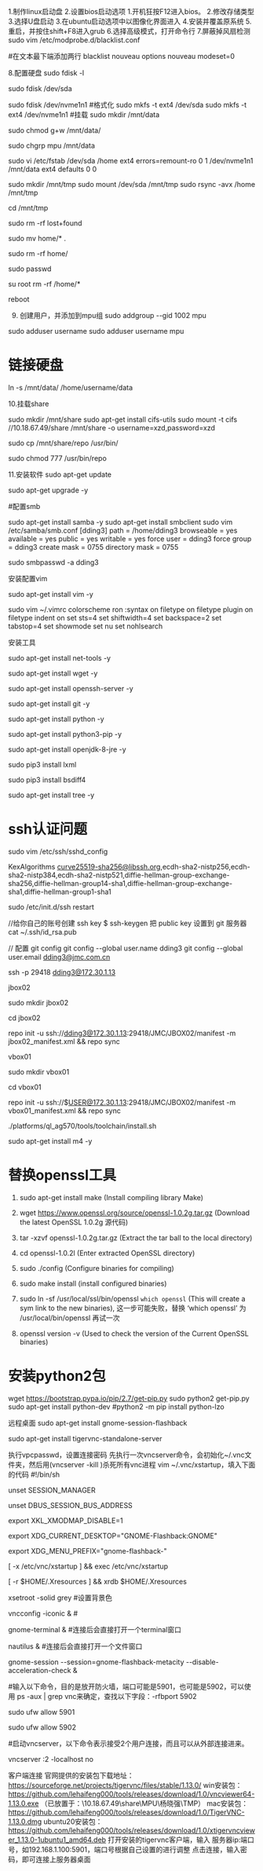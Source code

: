 1.制作linux启动盘
2.设置bios启动选项
1.开机狂按F12进入bios。
2.修改存储类型
3.选择U盘启动
3.在ubuntu启动选项中以图像化界面进入
4.安装并覆盖原系统
5.重启，并按住shift+F8进入grub
6.选择高级模式，打开命令行
7.屏蔽掉风扇检测
sudo vim /etc/modprobe.d/blacklist.conf

#在文本最下端添加两行
blacklist nouveau
options nouveau modeset=0

8.配置硬盘
sudo fdisk -l

sudo fdisk /dev/sda

sudo fdisk /dev/nvme1n1
#格式化
sudo mkfs -t ext4 /dev/sda
sudo mkfs -t ext4 /dev/nvme1n1
#挂载
sudo mkdir /mnt/data

sudo chmod g+w /mnt/data/

sudo chgrp mpu /mnt/data


sudo vi /etc/fstab
/dev/sda /home ext4 errors=remount-ro 0 1
/dev/nvme1n1 /mnt/data ext4 defaults 0 0

sudo mkdir /mnt/tmp
sudo mount /dev/sda /mnt/tmp
sudo rsync -avx /home /mnt/tmp



cd /mnt/tmp

sudo rm -rf lost+found

sudo mv home/* .

sudo rm -rf home/



sudo passwd

su root
rm -rf /home/*

reboot



9. 创建用户，并添加到mpu组
sudo addgroup --gid 1002 mpu


sudo adduser username
sudo adduser username mpu

# 链接硬盘
ln -s /mnt/data/ /home/username/data

10.挂载share


sudo mkdir /mnt/share
sudo apt-get install cifs-utils
sudo mount -t cifs //10.18.67.49/share /mnt/share -o username=xzd,password=xzd



sudo cp /mnt/share/repo /usr/bin/

sudo chmod 777 /usr/bin/repo

11.安装软件
sudo apt-get update

sudo apt-get upgrade -y

#配置smb

sudo apt-get install samba -y
sudo apt-get install smbclient
sudo vim /etc/samba/smb.conf
[dding3]
path = /home/dding3
browseable = yes
available = yes
public = yes
writable = yes
force user = dding3
force group = dding3
create mask = 0755
directory mask = 0755

sudo smbpasswd -a dding3



安装配置vim

sudo apt-get install vim -y

sudo vim ~/.vimrc
colorscheme ron
:syntax on
filetype on
filetype plugin on
filetype indent on
set sts=4
set shiftwidth=4
set backspace=2
set tabstop=4
set showmode
set nu
set nohlsearch



安装工具

sudo apt-get install net-tools -y

sudo apt-get install wget -y

sudo apt-get install openssh-server -y

sudo apt-get install git -y

sudo apt-get install python -y

sudo apt-get install python3-pip -y

sudo apt-get install openjdk-8-jre -y



sudo pip3 install lxml

sudo pip3 install bsdiff4

sudo apt-get install tree -y

# ssh认证问题

sudo vim /etc/ssh/sshd_config


KexAlgorithms curve25519-sha256@libssh.org,ecdh-sha2-nistp256,ecdh-sha2-nistp384,ecdh-sha2-nistp521,diffie-hellman-group-exchange-sha256,diffie-hellman-group14-sha1,diffie-hellman-group-exchange-sha1,diffie-hellman-group1-sha1

sudo /etc/init.d/ssh restart

//给你自己的账号创建 ssh key
$ ssh-keygen
把 public key 设置到 git 服务器
cat ~/.ssh/id_rsa.pub

// 配置 git config
git config --global user.name dding3
git config --global user.email dding3@jmc.com.cn

ssh -p 29418 dding3@172.30.1.13



jbox02

sudo mkdir jbox02

cd jbox02

repo init -u ssh://dding3@172.30.1.13:29418/JMC/JBOX02/manifest -m jbox02_manifest.xml && repo sync



vbox01

sudo mkdir vbox01

cd vbox01

repo init -u ssh://$USER@172.30.1.13:29418/JMC/JBOX02/manifest -m vbox01_manifest.xml && repo sync



./platforms/ql_ag570/tools/toolchain/install.sh



sudo apt-get install m4 -y

# 替换openssl工具
1. sudo apt-get install make (Install compiling library Make)

2. wget https://www.openssl.org/source/openssl-1.0.2g.tar.gz (Download the latest OpenSSL 1.0.2g 源代码)

3. tar -xzvf openssl-1.0.2g.tar.gz (Extract the tar ball to the local directory)

4. cd openssl-1.0.2l (Enter extracted OpenSSL directory)

5. sudo ./config (Configure binaries for compiling)

6. sudo make install (install configured binaries)

7. sudo ln -sf /usr/local/ssl/bin/openssl `which openssl` (This will create a sym link to the new binaries), 这一步可能失败，替换 ‘which openssl’ 为 /usr/local/bin/openssl 再试一次

8. openssl version -v (Used to check the version of the Current OpenSSL binaries)



# 安装python2包
wget https://bootstrap.pypa.io/pip/2.7/get-pip.py
sudo python2 get-pip.py
sudo apt-get install python-dev
#python2 -m pip install python-lzo



远程桌面
sudo apt-get install gnome-session-flashback

sudo apt-get install tigervnc-standalone-server

执行vpcpasswd，设置连接密码
先执行一次vncserver命令，会初始化~/.vnc文件夹，然后用(vncserver -kill )杀死所有vnc进程
vim ~/.vnc/xstartup，填入下面的代码
#!/bin/sh

unset SESSION_MANAGER

unset DBUS_SESSION_BUS_ADDRESS

export XKL_XMODMAP_DISABLE=1

export XDG_CURRENT_DESKTOP="GNOME-Flashback:GNOME"

export XDG_MENU_PREFIX="gnome-flashback-"

[ -x /etc/vnc/xstartup ] && exec /etc/vnc/xstartup

[ -r $HOME/.Xresources ] && xrdb $HOME/.Xresources

xsetroot -solid grey #设置背景色

vncconfig -iconic & #

gnome-terminal & #连接后会直接打开一个terminal窗口

nautilus & #连接后会直接打开一个文件窗口

gnome-session --session=gnome-flashback-metacity --disable-acceleration-check &









#输入以下命令，目的是放开防火墙，端口可能是5901，也可能是5902，可以使用 ps -aux | grep vnc来确定，查找以下字段：-rfbport 5902

sudo ufw allow 5901

sudo ufw allow 5902 



#启动vncserver，以下命令表示接受2个用户连接，而且可以从外部连接进来。

vncserver :2 -localhost no



客户端连接
官网提供的安装包下载地址：https://sourceforge.net/projects/tigervnc/files/stable/1.13.0/
win安装包：https://github.com/lehaifeng000/tools/releases/download/1.0/vncviewer64-1.13.0.exe （已放置于：\\10.18.67.49\share\MPU\杨晓强\TMP）
mac安装包：https://github.com/lehaifeng000/tools/releases/download/1.0/TigerVNC-1.13.0.dmg
ubuntu20安装包：https://github.com/lehaifeng000/tools/releases/download/1.0/xtigervncviewer_1.13.0-1ubuntu1_amd64.deb
打开安装的tigervnc客户端，输入 服务器ip:端口号，如192.168.1.100:5901，端口号根据自己设置的进行调整
点击连接，输入密码，即可连接上服务器桌面